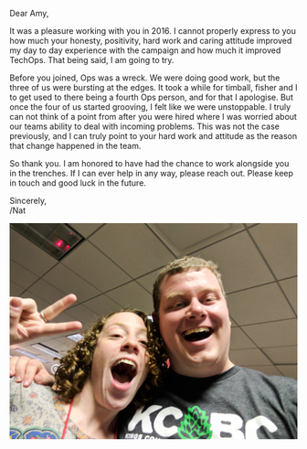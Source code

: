 Dear Amy,

It was a pleasure working with you in 2016. I cannot properly express to you how much your honesty, positivity, hard work and caring attitude improved my day to day experience with the campaign and how much it improved TechOps. That being said, I am going to try.

Before you joined, Ops was a wreck. We were doing good work, but the three of us were bursting at the edges. It took a while for timball, fisher and I to get used to there being a fourth Ops person, and for that I apologise. But once the four of us started grooving, I felt like we were unstoppable. I truly can not think of a point from after you were hired where I was worried about our teams ability to deal with incoming problems. This was not the case previously, and I can truly point to your hard work and attitude as the reason that change happened in the team.

So thank you. I am honored to have had the chance to work alongside you in the trenches. If I can ever help in any way, please reach out. Please keep in touch and good luck in the future.

Sincerely,  
/Nat

![](us.jpg)

